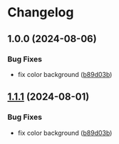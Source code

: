 # Changelog

## 1.0.0 (2024-08-06)


### Bug Fixes

* fix color background ([b89d03b](https://github.com/ksanchezq17/git-actions-playground/commit/b89d03b66ead48d1d1e69cfc7b1f1e2f782f59ca))

## [1.1.1](https://github.com/ksanchezq17/git-actions-playground/compare/frontend-v1.1.0...frontend@v1.1.1) (2024-08-01)


### Bug Fixes

* fix color background ([b89d03b](https://github.com/ksanchezq17/git-actions-playground/commit/b89d03b66ead48d1d1e69cfc7b1f1e2f782f59ca))
